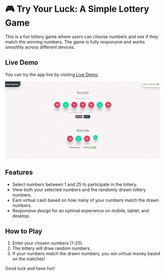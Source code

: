 # 🎮 Try Your Luck: A Simple Lottery Game

This is a fun lottery game where users can choose numbers and see if they match the winning numbers. The game is fully responsive and works smoothly across different devices.

## Live Demo

You can try the app live by visiting [Live Demo](your-live-demo-link).

![App Screenshot](public/screenshot.png)

## Features

- Select numbers between 1 and 25 to participate in the lottery.
- View both your selected numbers and the randomly drawn lottery numbers.
- Earn virtual cash based on how many of your numbers match the drawn numbers.
- Responsive design for an optimal experience on mobile, tablet, and desktop.

## How to Play

1. Enter your chosen numbers (1-25).
2. The lottery will draw random numbers.
3. If your numbers match the drawn numbers, you win virtual money based on the matches!

Good luck and have fun!
